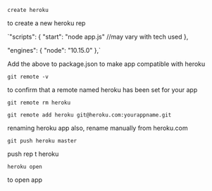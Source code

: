 `create heroku`

to create a new heroku rep

`"scripts": {
    "start": "node app.js"  //may vary with tech used
  },
  
  "engines": {
    "node": "10.15.0"
  },`
  
Add the above to package.json to make app compatible with heroku

`git remote -v`

to confirm that a remote named heroku has been set for your app

`git remote rm heroku`

`git remote add heroku git@heroku.com:yourappname.git`

renaming heroku app
also, rename manually from heroku.com

`git push heroku master`

push rep t heroku

`heroku open`

to open app


